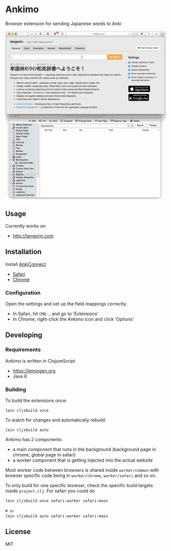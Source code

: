 # Ankimo

Browser extension for sending Japanese words to Anki

![tangorin](./screenshots/tangorin.gif)

## Usage

Currently works on

- http://tangorin.com


## Installation

Install [AnkiConnect](https://ankiweb.net/shared/info/2055492159)

- [Safari](https://github.com/dvcrn/ankimo/releases/latest)
- [Chrome](https://chrome.google.com/webstore/detail/ankimo/mgcnkmjoaekofcajlgmakljhennlhjod)

### Configuration

Open the settings and set up the field mappings correctly. 

- In Safari, hit `CMD-,` and go to 'Extensions'
- In Chrome, right-click the Ankimo icon and click 'Options'

## Developing

### Requirements

Ankimo is written in ClojureScript 

- https://leiningen.org
- Java 8


### Building

To build the extensions once:
```
lein cljsbuild once
```

To watch for changes and automatically rebuild:
```
lein cljsbuild auto
```

Ankimo has 2 components: 
- a main component that runs in the background (background page in chrome, global page in safari) 
- a worker component that is getting injected into the actual website

Most worker code between browsers is shared inside `worker/common` with browser specific code being in `worker/chrome`, `worker/safari` and so on. 

To only build for one specific browser, check the specific build targets inside `project.clj`. For safari you could do
```
lein cljsbuild once safari-worker safari-main

# or
lein cljsbuild auto safari-worker safari-main
```

## License

MIT


